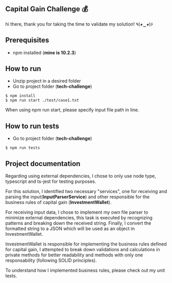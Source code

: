 ## Capital Gain Challenge 💰
hi there, thank you for taking the time to validate my solution! ٩(◕‿◕)۶

## Prerequisites
- npm installed (**mine is 10.2.3**)

## How to run
- Unzip project in a desired folder
- Go to project folder (**tech-challenge**)
```
$ npm install
$ npm run start ./test/case1.txt
```
When using npm run start, please specify input file path in line.

## How to run tests
- Go to project folder (**tech-challenge**)
```
$ npm run tests
```

## Project documentation
Regarding using external dependencies, I chose to only use node type, typescript and ts-jest for testing purposes.

For this solution, I identified two necessary "services", one for receiving and parsing the input(**InputParserService**) and other responsible for the business rules of capital gain (**InvestmentWallet**).

For receiving input data, I chose to implement my own file parser to minimize external dependencies, this task is executed by recognizing patterns and breaking down the received string. Finally, I convert the formatted string to a JSON which will be used as an object in InvestmentWallet. 

InvestmentWallet is responsible for implementing the business rules defined for capital gain, I attempted to break down validations and calculations in private methods for better readability and methods with only one responsability (following SOLID principles).

To understand how I implemented business rules, please check out my unit tests.
